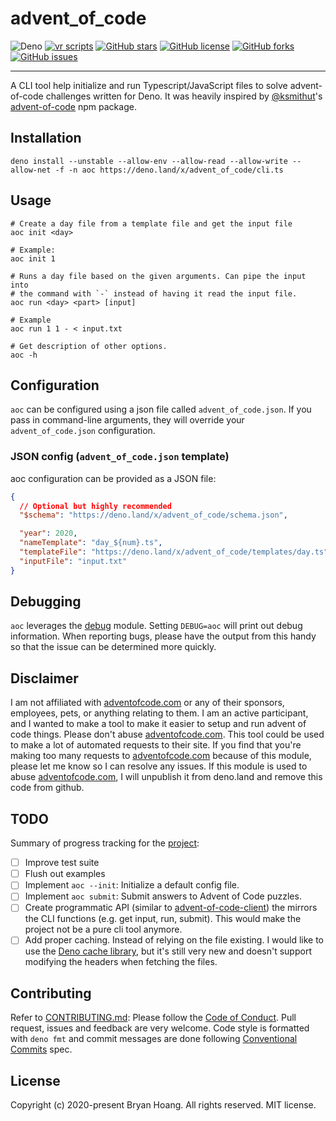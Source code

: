 # advent_of_code

![Deno](https://github.com/bryan-hoang/advent-of-code/workflows/Deno/badge.svg)
[![vr scripts](https://badges.velociraptor.run/flat.svg)](https://velociraptor.run)
[![GitHub stars](https://img.shields.io/github/stars/bryan-hoang/advent-of-code)](https://github.com/bryan-hoang/advent-of-code/stargazers)
[![GitHub license](https://img.shields.io/github/license/bryan-hoang/advent-of-code)](https://github.com/bryan-hoang/advent-of-code/blob/main/LICENSE)
[![GitHub forks](https://img.shields.io/github/forks/bryan-hoang/advent-of-code)](https://github.com/bryan-hoang/advent-of-code/network)
[![GitHub issues](https://img.shields.io/github/issues/bryan-hoang/advent-of-code)](https://github.com/bryan-hoang/advent-of-code/issues)

---

A CLI tool help initialize and run Typescript/JavaScript files to solve
advent-of-code challenges written for Deno. It was heavily inspired by
[@ksmithut](https://github.com/ksmithut)'s
[advent-of-code](https://www.npmjs.com/package/advent-of-code) npm package.

## Installation

```shell
deno install --unstable --allow-env --allow-read --allow-write --allow-net -f -n aoc https://deno.land/x/advent_of_code/cli.ts
```

## Usage

```shell
# Create a day file from a template file and get the input file
aoc init <day>

# Example:
aoc init 1

# Runs a day file based on the given arguments. Can pipe the input into
# the command with `-` instead of having it read the input file.
aoc run <day> <part> [input]

# Example
aoc run 1 1 - < input.txt

# Get description of other options.
aoc -h
```

## Configuration

`aoc` can be configured using a json file called `advent_of_code.json`. If you
pass in command-line arguments, they will override your `advent_of_code.json`
configuration.

### JSON config (`advent_of_code.json` template)

aoc configuration can be provided as a JSON file:

```json
{
  // Optional but highly recommended
  "$schema": "https://deno.land/x/advent_of_code/schema.json",

  "year": 2020,
  "nameTemplate": "day_${num}.ts",
  "templateFile": "https://deno.land/x/advent_of_code/templates/day.ts",
  "inputFile": "input.txt"
}
```

<!-- To create a basic configuration in the root directory of your project file you
can run:

```shell
aoc --init
```

this will create a basic `advent_of_code.json` file:

```json
{
  "year": 2020,
  "nameTemplate": "day_${num}.ts",
  "templateFile": "https://deno.land/x/advent_of_code/templates/day.ts"
}
``` -->

## Debugging

`aoc` leverages the [debug](https://deno.land/x/debug) module. Setting
`DEBUG=aoc` will print out debug information. When reporting bugs, please have
the output from this handy so that the issue can be determined more quickly.

## Disclaimer

I am not affiliated with [adventofcode.com](https://adventofcode.com) or any of
their sponsors, employees, pets, or anything relating to them. I am an active
participant, and I wanted to make a tool to make it easier to setup and run
advent of code things. Please don't abuse
[adventofcode.com](https://adventofcode.com). This tool could be used to make a
lot of automated requests to their
site<!-- , which is why this tool leverages caching -->. If you find that you're
making too many requests to [adventofcode.com](https://adventofcode.com) because
of this module, please let me know so I can resolve any issues. If this module
is used to abuse [adventofcode.com](https://adventofcode.com), I will unpublish
it from deno.land and remove this code from github.

## TODO

Summary of progress tracking for the
[project](https://github.com/bryan-hoang/advent-of-code/projects/1):

- [ ] Improve test suite
- [ ] Flush out examples
- [ ] Implement `aoc --init`: Initialize a default config file.
- [ ] Implement `aoc submit`: Submit answers to Advent of Code puzzles.
- [ ] Create programmatic API (similar to
      [advent-of-code-client](https://www.npmjs.com/package/advent-of-code-client))
      the mirrors the CLI functions (e.g. get input, run, submit). This would
      make the project not be a pure cli tool anymore.
- [ ] Add proper caching. Instead of relying on the file existing. I would like
      to use the [Deno cache library](https://deno.land/x/cache), but it's still
      very new and doesn't support modifying the headers when fetching the
      files.

## Contributing

Refer to [CONTRIBUTING.md](./CONTRIBUTING.md): Please follow the
[Code of Conduct](./CODE_OF_CONDUCT.md). Pull request, issues and feedback are
very welcome. Code style is formatted with `deno fmt` and commit messages are
done following [Conventional Commits](https://www.conventionalcommits.org) spec.

## License

Copyright (c) 2020-present Bryan Hoang. All rights reserved. MIT license.
